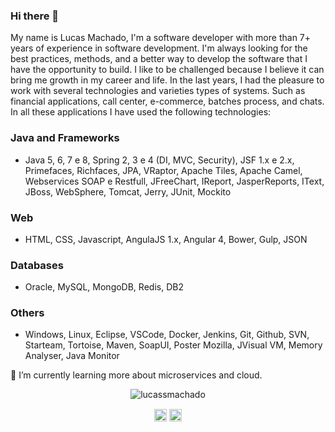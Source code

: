 ### Hi there 👋

My name is Lucas Machado, I'm a software developer with more than 7+ years of experience in software development. I'm always looking for the best practices, methods, and a better way to develop the software that I have the opportunity to build. I like to be challenged because I believe it can bring me growth in my career and life. In the last years, I had the pleasure to work with several technologies and varieties types of systems. Such as financial applications, call center, e-commerce, batches process, and chats. In all these applications I have used the following technologies:

### Java and Frameworks
- Java 5, 6, 7 e 8, Spring 2, 3 e 4 (DI, MVC, Security), JSF 1.x e 2.x, Primefaces, Richfaces, JPA, VRaptor, Apache Tiles, Apache Camel, Webservices SOAP e Restfull, JFreeChart, IReport, JasperReports, IText, JBoss, WebSphere, Tomcat, Jerry, JUnit, Mockito

### Web
- HTML, CSS, Javascript, AngulaJS 1.x, Angular 4, Bower, Gulp, JSON

### Databases
- Oracle, MySQL, MongoDB, Redis, DB2

### Others
- Windows, Linux, Eclipse, VSCode, Docker, Jenkins, Git, Github, SVN, Starteam, Tortoise, Maven, SoapUI, Poster Mozilla, JVisual VM, Memory Analyser, Java Monitor 

🌱 I’m currently learning more about microservices and cloud.

<p align="center">
  <img src="https://github-readme-stats.vercel.app/api?username=lucassmachado&show_icons=true" alt="lucassmachado"/> 
</p>

<p align="center">
<a href="https://linkedin.com/in/lucassjmachado" target="blank"><img align="center" src="https://cdn.jsdelivr.net/npm/simple-icons@3.0.1/icons/linkedin.svg" alt="lucasmachado" height="20" width="20" /></a>
<a href="https://stackoverflow.com/story/lucasmachado" target="blank"><img align="center" src="https://cdn.jsdelivr.net/npm/simple-icons@3.0.1/icons/stackoverflow.svg" alt="lucasmachado" height="20" width="20" /></a>
</p>

<!--
**lucassmachado/lucassmachado** is a ✨ _special_ ✨ repository because its `README.md` (this file) appears on your GitHub profile.

Here are some ideas to get you started:

- 🔭 I’m currently working on ...
- 🌱 I’m currently learning ...
- 👯 I’m looking to collaborate on ...
- 🤔 I’m looking for help with ...
- 💬 Ask me about ...
- 📫 How to reach me: ...
- 😄 Pronouns: ...
- ⚡ Fun fact: ...
-->
